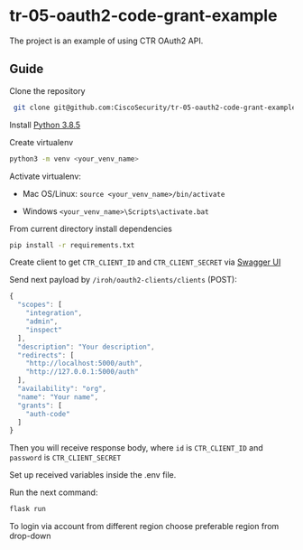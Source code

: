 # tr-05-oauth2-code-grant-example

The project is an example of using CTR OAuth2 API.

## Guide

Clone the repository

```bash
 git clone git@github.com:CiscoSecurity/tr-05-oauth2-code-grant-example.git
```

Install [Python 3.8.5](https://www.python.org/downloads/) 

Create virtualenv
```bash
python3 -m venv <your_venv_name>
```
Activate virtualenv:

- Mac OS/Linux: ```source <your_venv_name>/bin/activate``` 

- Windows  ```<your_venv_name>\Scripts\activate.bat```

From current directory install dependencies

```bash
pip install -r requirements.txt
```

Create client to get `CTR_CLIENT_ID` and `CTR_CLIENT_SECRET` via [Swagger UI](https://visibility.amp.cisco.com/iroh/oauth2-clients/index.html#/OAuth2Client/post_iroh_oauth2_clients_clients)

Send next payload by `/iroh/oauth2-clients/clients` (POST):
```javascript
{
  "scopes": [
    "integration",
    "admin",
    "inspect"
  ],
  "description": "Your description",
  "redirects": [
    "http://localhost:5000/auth",
    "http://127.0.0.1:5000/auth"
  ],
  "availability": "org",
  "name": "Your name",
  "grants": [
    "auth-code"
  ]
}
```
Then you will receive response body, where `id` is `CTR_CLIENT_ID` and `password` is `CTR_CLIENT_SECRET`


Set up received variables inside the .env file. 


Run the next command:
```bash
flask run
```

To login via account from different region choose preferable region from drop-down
